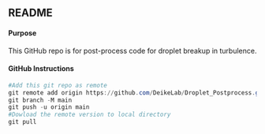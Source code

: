 ## README

#### Purpose

This GitHub repo is for post-process code for droplet breakup in turbulence.

#### GitHub Instructions

```powershell
#Add this git repo as remote
git remote add origin https://github.com/DeikeLab/Droplet_Postprocess.git
git branch -M main
git push -u origin main
#Dowload the remote version to local directory
git pull
```



